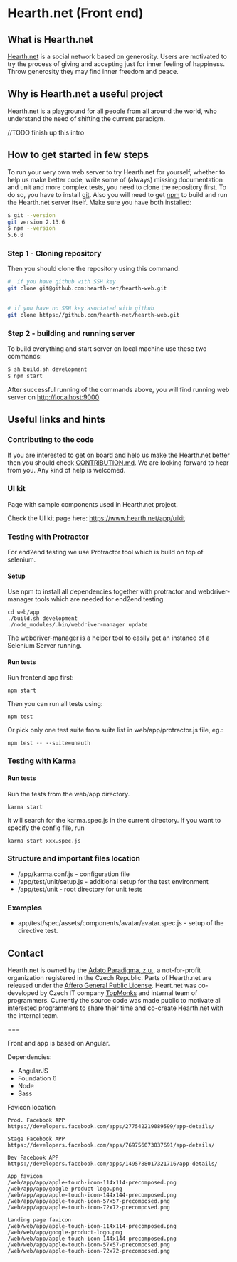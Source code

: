 # Hearth.net (Front end)

## What is Hearth.net
[Hearth.net](https://hearth.net) is a social network based on generosity. Users 
are motivated to try the process of giving and accepting just for inner feeling
of happiness. Throw generosity they may find inner freedom and peace.

## Why is Hearth.net a useful project 
Hearth.net is a playground for all people from all around the world, who 
understand the need of shifting the current paradigm.

//TODO finish up this intro

## How to get started in few steps
To run your very own web server to try Hearth.net for yourself, whether to help 
us make better code, write some of (always) missing documentation and unit and 
more complex tests, you need to clone the repository first. 
To do so, you have to install 
[git](https://git-scm.com/book/en/v2/Getting-Started-Installing-Git). Also you
will need to get 
[npm](http://blog.npmjs.org/post/85484771375/how-to-install-npm) to build and
run the Hearth.net server itself. Make sure you have both installed:

```bash
$ git --version
git version 2.13.6
$ npm --version
5.6.0
```

### Step 1 - Cloning repository
Then you should clone the repository using this command:

```bash
#  if you have github with SSH key
git clone git@github.com:hearth-net/hearth-web.git  
 
 
# if you have no SSH key asociated with github
git clone https://github.com/hearth-net/hearth-web.git
``` 

### Step 2 - building and running server
To build everything and start server on local machine use these two commands:
```bash
$ sh build.sh development
$ npm start
```

After successful running of the commands above, you will find running web 
server on [http://localhost:9000](http://localhost:9000)


## Useful links and hints

### Contributing to the code
If you are interested to get on board and help us make the Hearth.net better 
then you should check [CONTRIBUTION.md](./CONTRIBUTION.md). We are looking 
forward to hear from you. Any kind of help is welcomed. 

### UI kit
Page with sample components used in Hearth.net project.

Check the UI kit page here: https://www.hearth.net/app/uikit


### Testing with Protractor
For end2end testing we use Protractor tool which is build on top of selenium. 

#### Setup

Use npm to install all dependencies together with protractor and webdriver-manager tools which are needed for end2end testing.
```
cd web/app
./build.sh development
./node_modules/.bin/webdriver-manager update
```

The webdriver-manager is a helper tool to easily get an instance of a Selenium Server running.

#### Run tests

Run frontend app first:
```
npm start
```

Then you can run all tests using:
```
npm test
```

Or pick only one test suite from suite list in web/app/protractor.js file, eg.:
```
npm test -- --suite=unauth
```

### Testing with Karma

#### Run tests
Run the tests from the web/app directory.
```
karma start
```
It will search for the karma.spec.js in the current directory.
If you want to specify the config file, run 
```
karma start xxx.spec.js
```


### Structure and important files location
* /app/karma.conf.js - configuration file
* /app/test/unit/setup.js - additional setup for the test environment
* /app/test/unit - root directory for unit tests

### Examples
* app/test/spec/assets/components/avatar/avatar.spec.js -  setup of the 
directive test. 

## Contact

Hearth.net is owned by the 
[Adato Paradigma, z.u.](http://www.adato.cz), a not-for-profit 
organization registered in the Czech Republic. Parts of Hearth.net are 
released under the 
[Affero General Public License](http://www.gnu.org/licenses/agpl-3.0.html).
Heart.net was co-developed by Czech IT company 
[TopMonks](http://www.topmonks.cz) and internal team of programmers. 
Currently the source code was made public to motivate all interested 
programmers to share their time and co-create Hearth.net with the 
internal team. 






















===

Front and app is based on Angular.
 
Dependencies:
* AngularJS
* Foundation 6
* Node
* Sass
 


Favicon location
```
Prod. Facebook APP
https://developers.facebook.com/apps/277542219089599/app-details/

Stage Facebook APP
https://developers.facebook.com/apps/769756073037691/app-details/

Dev Facebook APP
https://developers.facebook.com/apps/1495788017321716/app-details/

App favicon
/web/app/app/apple-touch-icon-114x114-precomposed.png
/web/app/app/google-product-logo.png
/web/app/app/apple-touch-icon-144x144-precomposed.png
/web/app/app/apple-touch-icon-57x57-precomposed.png
/web/app/app/apple-touch-icon-72x72-precomposed.png

Landing page favicon
/web/web/app/apple-touch-icon-114x114-precomposed.png
/web/web/app/google-product-logo.png
/web/web/app/apple-touch-icon-144x144-precomposed.png
/web/web/app/apple-touch-icon-57x57-precomposed.png
/web/web/app/apple-touch-icon-72x72-precomposed.png
```


